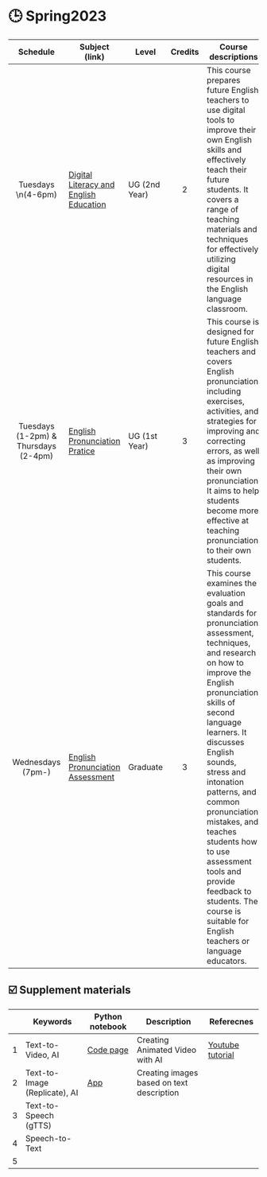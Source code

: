 # 🕒 Spring2023


|Schedule|Subject (link)|Level|Credits|Course descriptions|
|:---:|---|---|:---:|---|
| Tuesdays \n(4-6pm)  | [Digital Literacy and English Education](https://github.com/MK316/Spring2023/tree/main/DL) | UG (2nd Year)  | 2   | This course prepares future English teachers to use digital tools to improve their own English skills and effectively teach their future students. It covers a range of teaching materials and techniques for effectively utilizing digital resources in the English language classroom.  | 
| Tuesdays (1-2pm) & Thursdays (2-4pm)  | [English Pronunciation Pratice](https://github.com/MK316/Spring2023/tree/main/Engpro)  | UG (1st Year)   |3  | This course is designed for future English teachers and covers English pronunciation, including exercises, activities, and strategies for improving and correcting errors, as well as improving their own pronunciation. It aims to help students become more effective at teaching pronunciation to their own students.  | 
| Wednesdays (7pm-)  | [English Pronunciation Assessment](https://github.com/MK316/Spring2023/tree/main/EPA) | Graduate   | 3   | This course examines the evaluation goals and standards for pronunciation assessment, techniques, and research on how to improve the English pronunciation skills of second language learners. It discusses English sounds, stress and intonation patterns, and common pronunciation mistakes, and teaches students how to use assessment tools and provide feedback to students. The course is suitable for English teachers or language educators.  | 

## ☑️ Supplement materials

|   |Keywords|Python notebook|Description|Referecnes|
|---|---|---|---|---|
| 1  | Text-to-Video, AI | [Code page](https://github.com/MK316/Class_Spring2022/blob/main/Animated_Video_with_AI.ipynb)  | Creating Animated Video with AI  | [Youtube tutorial](https://www.youtube.com/watch?v=YZHZrKgtNbA&t=866s)  |
|  2 | Text-to-Image (Replicate), AI  | [App](https://replicate.com/stability-ai/stable-diffusion)  |Creating images based on text description |   |
| 3  | Text-to-Speech (gTTS) |   |   |   |
| 4  |Speech-to-Text |   |   |   |
| 5  |   |   |   |   |
